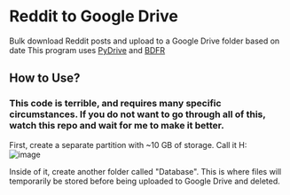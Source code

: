 # Reddit to Google Drive
Bulk download Reddit posts and upload to a Google Drive folder based on date
This program uses [PyDrive](https://pypi.org/project/PyDrive/) and [BDFR](https://github.com/aliparlakci/bulk-downloader-for-reddit)

## How to Use?
### This code is terrible, and requires many specific circumstances. If you do not want to go through all of this, watch this repo and wait for me to make it better.

First, create a separate partition with ~10 GB of storage. Call it H:\
![image](https://user-images.githubusercontent.com/69993704/131233892-eb61c30c-2817-4247-b453-673033acbbfd.png)

Inside of it, create another folder called "Database". This is where files will temporarily be stored before being uploaded to Google Drive and deleted.
